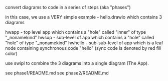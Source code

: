 convert diagrams to code in a series of steps (aka "phases")

in this case, we use a VERY simple example - hello.drawio which contains 3 diagrams

hwapp - top level app which contains a "hole" called "inner" of type "\_nonamekind"
hwsup - sub-level of app which contains a "hole" called "hole" of type "\_nonamekind"
hwhello - sub-sub-level of app which is a leaf node containing synchronous code "hello" (sync code is denoted by red fill color)

use swipl to combine the 3 diagrams into a single diagram (The App).

see phase1/README.md
see phase2/README.md
